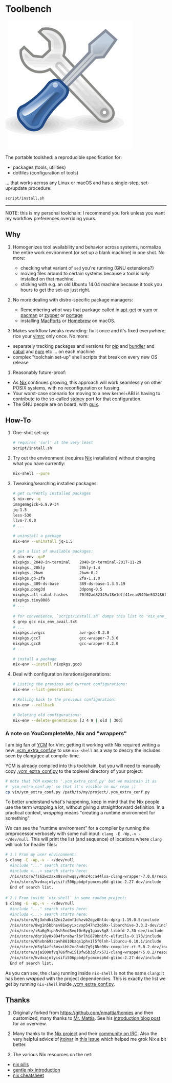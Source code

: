 # Toolbench

![tool](./tool.gif)

The portable toolshed: a reproducible specification for:

- packages (tools, utilities)
- dotfiles (configuration of tools)

... that works across any Linux or macOS and has a single-step, set-up/update procedure:

  ``` bash
  script/install.sh
  ```

---

NOTE: this is my personal toolchain:
I recommend you fork unless you want my workflow preferences overriding yours.

## Why

1. Homogenizes tool availability and behavior across systems,
  normalize the entire work environment (or set up a blank machine) in one shot.
  No more:
    - checking what variant of `sed` you're running (GNU extensions?)
    - moving files around to certain systems because *x* tool is *only* installed
      on that machine.
    - sticking with e.g. an old Ubuntu 14.04 machine because it took you hours
      to get the set-up just right.

1. No more dealing with distro-specific package managers:
    - Remembering *what* was that package called in
      [apt-get](https://help.ubuntu.com/community/AptGet/Howto)
      or [yum](https://wiki.centos.org/PackageManagement/Yum)
      or [pacman](https://wiki.archlinux.org/index.php/Pacman)
      or [zypper](https://en.opensuse.org/Portal:Zypper)
      or [portage](https://wiki.gentoo.org/wiki/Portage)
    - installing [MacPorts](https://www.macports.org/) or [Homebrew](https://brew.sh/)
      on macOS.

1. Makes workflow tweaks rewarding: fix it once and it's fixed everywhere;
  rice your [vimrc](http://learnvimscriptthehardway.stevelosh.com/chapters/07.html)
  only once.
  No more:
  - separately tracking packages and versions for
    [pip](https://pip.pypa.io/en/stable/installing/)
    and [bundler](https://bundler.io/)
    and [cabal](https://www.haskell.org/cabal/)
    and [npm](https://www.npmjs.com/)
    etc ... on each machine
  - complex "toolchain set-up" shell scripts that break on every new OS release

1. Reasonably future-proof:
  - As [Nix](https://nixos.org/) continues growing, this approach will work
    seamlessly on other POSIX systems, with no reconfiguration or fussing.
  - Your worst-case scenario for moving to a new kernel+ABI is having to contribute
    to the so-called [stdnev](https://nixos.org/nixos/nix-pills/fundamentals-of-stdenv.html)
    port for that configuration.
  - The GNU people are on board, with [guix](https://www.gnu.org/software/guix/).

## How-To

1. One-shot set-up:

    ``` bash
    # requires 'curl' at the very least
    script/install.sh
    ```

1. Try out the environment (requires [Nix](https://nixos.org/nix/) installation)
  without changing what you have currently:

    ``` bash
    nix-shell --pure
    ```

1. Tweaking/searching installed packages:

    ``` bash
    # get currently installed packages
    $ nix-env -q
    imagemagick-6.9.9-34
    jq-1.5
    less-530
    llvm-7.0.0
    # ...
    ```

    ``` bash
    # uninstall a package
    nix-env --uninstall jq-1.5
    ```

    ``` bash
    # get a list of available packages:
    $ nix-env -qaP
    nixpkgs._2048-in-terminal    2048-in-terminal-2017-11-29
    nixpkgs._20kly               20kly-1.4
    nixpkgs._2bwm                2bwm-0.2
    nixpkgs.go-2fa               2fa-1.1.0
    nixpkgs._389-ds-base         389-ds-base-1.3.5.19
    nixpkgs.pong3d               3dpong-0.5
    nixpkgs.all-cabal-hashes     70f02ad82349a18e1eff41eea4949be532486f7b.tar.gz
    nixpkgs.tiny8086
    # ...

    # for convenience, `script/install.sh` dumps this list to 'nix_env_avail.txt':
    $ grep gcc nix_env_avail.txt
    # ...
    nixpkgs.avrgcc               avr-gcc-8.2.0
    nixpkgs.gcc7                 gcc-wrapper-7.3.0
    nixpkgs.gcc8                 gcc-wrapper-8.2.0
    # ...
    ```

    ``` bash
    # install a package
    nix-env --install nixpkgs.gcc8
    ```

1. Deal with configuration iterations/generations:

    ``` bash
    # Listing the previous and current configurations:
    nix-env --list-generations
    ```

    ``` bash
    # Rolling back to the previous configuration:
    nix-env --rollback
    ```

    ``` bash
    # Deleting old configurations:
    nix-env --delete-generations [3 4 9 | old | 30d]
    ```

### A note on YouCompleteMe, Nix and "wrappers"

I am big fan of [YCM](https://github.com/Valloric/YouCompleteMe) for Vim;
getting it working with Nix required writing a new [.ycm_extra_conf.py][conf]
to use `nix-shell` as a way to descry the includes seen by clang/gcc
at compile-time.

YCM is already compiled into this toolchain, but you will need to manually
copy [.ycm_extra_conf.py][conf] to the toplevel directory of your project:

```bash
# note that YCM expects '.ycm_extra_conf.py' but we maintain it as
# 'ycm_extra_conf.py' so that it's visible in our repo ;)
cp vim/ycm_extra_conf.py /path/to/my/project/.ycm_extra_conf.py
```

To better understand what's happening, keep in mind that the Nix people use
the term *wrapping* a lot, without giving a straightforward definition.
In a practical context, *wrapping* means
"creating a runtime environment for something".

We can see the "runtime environment" for a compiler by running the preprocessor
verbosely with some null input: `clang -E -Wp,-v - </dev/null`.
This will print the list (and sequence) of locations where `clang` will look
for header files:

```bash
# 1.) From my user environment:
$ clang -E -Wp,-v - </dev/null
  #include "..." search starts here:
  #include <...> search starts here:
  /nix/store/fs62wczaxm8svvhwqsyv9nz4cca44lxa-clang-wrapper-7.0.0/resource-root/include
  /nix/store/kvdxajnlyisifi506ppbdpfycmcmsp6d-glibc-2.27-dev/include
  End of search list.

# 2.) From inside `nix-shell` in some random project:
$ clang -E -Wp,-v - </dev/null
  #include "..." search starts here:
  #include <...> search starts here:
  /nix/store/6j3xhdki32ni2admf1dhzvb2dgz0hl4c-dpkg-1.19.0.5/include
  /nix/store/8wg1n5bbhsv81wpyixcvxp547hz3q60x-libarchive-3.3.2-dev/include
  /nix/store/i6a6g9iph5sh5nd5vqf0r6yg1gaxv5g8-libbfd-2.30-dev/include
  /nix/store/dqr18y0x894fsrabwrlbrlhi870bnifc-elfutils-0.173/include
  /nix/store/0hvbn69zcavh8810kzqs1phv1l5f0lnh-liburcu-0.10.1/include
  /nix/store/n5qf4zfs6msxihh2xr8ndc7g9j8kc06v-compiler-rt-5.0.2-dev/include
  /nix/store/sjai00nfvq786fhwi5i0fw5b3qlrx572-clang-wrapper-5.0.2/resource-root/include
  /nix/store/kvdxajnlyisifi506ppbdpfycmcmsp6d-glibc-2.27-dev/include
  End of search list.
```

As you can see, the `clang` running inside `nix-shell` is not the same `clang`:
it has been *wrapped* with the project dependencies.
This is exactly the list we get by running `nix-shell`
inside [.ycm_extra_conf.py][conf].

[conf]: vim/ycm_extra_conf.py

## Thanks

1. Originally forked from <https://github.com/nmattia/homies> and then customized,
  many thanks to [Mr. Mattia](https://github.com/nmattia).
  See his [introduction blog post](http://nmattia.com/posts/2018-03-21-nix-reproducible-setup-linux-macos.html)
  for an overview.

1. Many thanks to the [Nix project](https://nixos.org/) and their
  [community on IRC](https://nixos.org/nixos/community.html).
  Also the very helpful advice of [jtojnar](https://github.com/jtojnar)
  in [this issue](https://github.com/NixOS/nixpkgs/issues/44515) which helped
  me grok Nix a bit better.

1. The various Nix resources on the net:
  - [nix pills](https://nixos.org/nixos/nix-pills/index.html)
  - [gentle nix introduction](https://ebzzry.io/en/nix/)
  - [nix cheatsheet](https://learnxinyminutes.com/docs/nix/)
